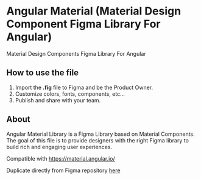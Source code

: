 # Angular Material (Material Design Component Figma Library For Angular)
Material Design Components Figma Library For Angular

## How to use the file
1. Import the **.fig** file to Figma and be the Product Owner.
1. Customize colors, fonts, components, etc...
1. Publish and share with your team.

## About
Angular Material Library is a Figma Library based on Material Components. The goal of this file is to provide designers with the right Figma library to build rich and engaging user experiences.

Compatible with https://material.angular.io/

Duplicate directly from Figma repository [here](https://www.figma.com/community/file/967106164617088179/Angular-Material-(Material-Design-Component-Figma-Library-For-Angular))
